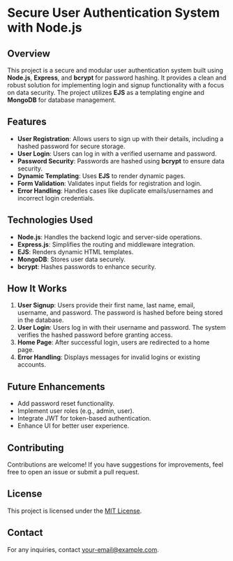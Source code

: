 # Secure User Authentication System with Node.js

## Overview
This project is a secure and modular user authentication system built using **Node.js**, **Express**, and **bcrypt** for password hashing. It provides a clean and robust solution for implementing login and signup functionality with a focus on data security. The project utilizes **EJS** as a templating engine and **MongoDB** for database management.

## Features
- **User Registration**: Allows users to sign up with their details, including a hashed password for secure storage.
- **User Login**: Users can log in with a verified username and password.
- **Password Security**: Passwords are hashed using **bcrypt** to ensure data security.
- **Dynamic Templating**: Uses **EJS** to render dynamic pages.
- **Form Validation**: Validates input fields for registration and login.
- **Error Handling**: Handles cases like duplicate emails/usernames and incorrect login credentials.

## Technologies Used
- **Node.js**: Handles the backend logic and server-side operations.
- **Express.js**: Simplifies the routing and middleware integration.
- **EJS**: Renders dynamic HTML templates.
- **MongoDB**: Stores user data securely.
- **bcrypt**: Hashes passwords to enhance security.

## How It Works
1. **User Signup**: Users provide their first name, last name, email, username, and password. The password is hashed before being stored in the database.
2. **User Login**: Users log in with their username and password. The system verifies the hashed password before granting access.
3. **Home Page**: After successful login, users are redirected to a home page.
4. **Error Handling**: Displays messages for invalid logins or existing accounts.

## Future Enhancements
- Add password reset functionality.
- Implement user roles (e.g., admin, user).
- Integrate JWT for token-based authentication.
- Enhance UI for better user experience.

## Contributing
Contributions are welcome! If you have suggestions for improvements, feel free to open an issue or submit a pull request.

## License
This project is licensed under the [MIT License](LICENSE).

## Contact
For any inquiries, contact [your-email@example.com](mailto:your-email@example.com).

